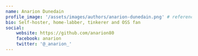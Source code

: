 ```yaml
---
name: Anarion Dunedain
profile_image: '/assets/images/authors/anarion-dunedain.png' # referenced from /src
bio: Self-hoster, home-labber, tinkerer and OSS fan
social:
    website: https://github.com/anarion80
    facebook: anarion
    twitter: '@_anarion_'
---
```

